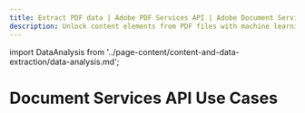 ```yaml
---
title: Extract PDF data | Adobe PDF Services API | Adobe Document Services
description: Unlock content elements from PDF files with machine learning for data analysis and insights. Our PDF Services API helps you create, convert, OCR PDFs and more. Free 6-month trial. Learn more today.
---
```


import DataAnalysis from '../page-content/content-and-data-extraction/data-analysis.md';


<Hero slots="heading" variant="fullwidth" theme="dark"  customLayout className="herobgImage Hero-Banner"/>

# Document Services API Use Cases

<MenuWrapperComponent  menuItem= 'subMenuPages'  slots="content"  repeat="1" theme="lightest" className="Data-Analysis"/>

<DataAnalysis />